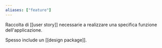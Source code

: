```yaml
---
aliases: ["feature"]
---
```


Raccolta di [[user story]] necessarie a realizzare una specifica funzione dell'applicazione.

Spesso include un [[design package]].
